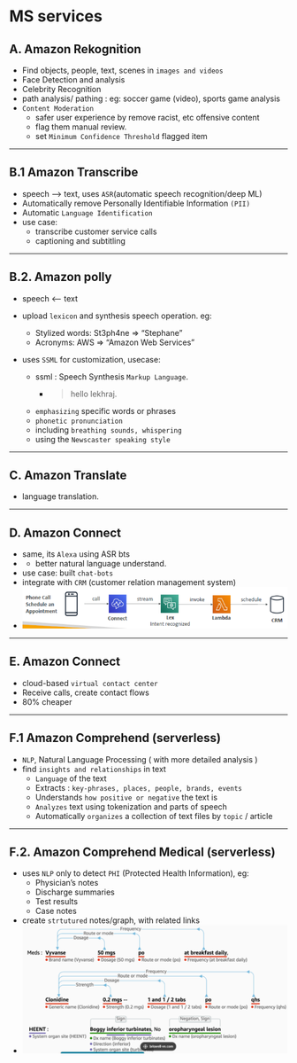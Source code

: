 # MS services
## A. Amazon Rekognition
- Find objects, people, text, scenes in `images and videos`
- Face Detection and analysis
- Celebrity Recognition
- path analysis/ pathing : eg: soccer game (video), sports game analysis
- `Content Moderation` 
  - safer user experience by remove racist, etc offensive content
  - flag them manual review.
  - set `Minimum Confidence Threshold` flagged item

---
## B.1 Amazon Transcribe
- speech --> text, uses `ASR`(automatic speech recognition/deep ML)
- Automatically remove Personally Identifiable Information `(PII)`
- Automatic `Language Identification`
- use case: 
  - transcribe customer service calls
  - captioning and subtitling

---
## B.2. Amazon polly
- speech <-- text

- upload `lexicon` and synthesis speech operation. eg:
  - Stylized words: St3ph4ne => “Stephane”
  - Acronyms: AWS => “Amazon Web Services”
  
- uses `SSML` for customization, usecase:
  - ssml : Speech Synthesis `Markup Language`. 
    - > <speak> hello <break time="3s"> lekhraj. </speak>
  - `emphasizing` specific words or phrases
  - `phonetic pronunciation`
  - including `breathing sounds, whispering`
  - using the `Newscaster speaking style`
  
---
## C. Amazon Translate
- language translation.

---
## D. Amazon Connect
- same, its `Alexa` using ASR bts 
- + better natural language understand.
- use case: built `chat-bots`
- integrate with `CRM` (customer relation management system)
- ![img.png](../99_img/ml/ml1/img.png)

---
## E. Amazon Connect
- cloud-based `virtual contact center`
- Receive calls, create contact flows
- 80% cheaper

---
## F.1 Amazon Comprehend (serverless)
- `NLP`, Natural Language Processing ( with more detailed analysis )
- find `insights and relationships` in text
  -  `Language` of the text
  -  Extracts : `key-phrases, places, people, brands, events`
  -  Understands `how positive or negative` the text is
  -  `Analyzes` text using tokenization and parts of speech
  -  Automatically `organizes` a collection of text files by `topic` / article

---
## F.2. Amazon Comprehend Medical (serverless)
- uses `NLP` only to detect `PHI` (Protected Health Information), eg:
  - Physician’s notes
  - Discharge summaries
  - Test results
  - Case notes
- create `strtutured` notes/graph, with related links
- ![img_1.png](../99_img/ml/ml1/img_1.png)